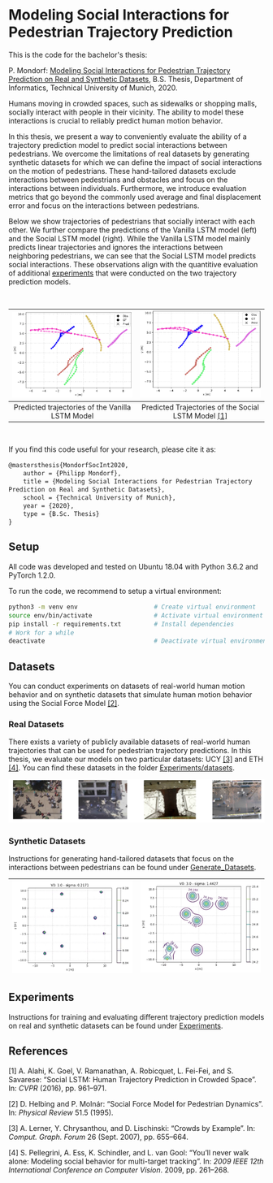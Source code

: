 # Modeling Social Interactions for Pedestrian Trajectory Prediction

This is the code for the bachelor's thesis: 

P. Mondorf: [Modeling Social Interactions for Pedestrian Trajectory Prediction on Real and Synthetic Datasets](Bachelor_Thesis_Philipp_Mondorf.pdf), B.S. Thesis, Department of Informatics, Technical University of Munich, 2020. 

Humans moving in crowded spaces, such as sidewalks or shopping malls, socially interact with people in their vicinity. The ability to model these interactions is crucial to reliably predict human motion behavior.

In this thesis, we present a way to conveniently evaluate the ability of a trajectory prediction model to predict social interactions between pedestrians. We overcome the
limitations of real datasets by generating synthetic datasets for which we can define the
impact of social interactions on the motion of pedestrians. These hand-tailored datasets
exclude interactions between pedestrians and obstacles and focus on the interactions between
individuals. Furthermore, we introduce evaluation metrics that go beyond the commonly used average and final displacement error and focus on the interactions between pedestrians.

Below we show trajectories of pedestrians that socially interact with each other. We further compare the predictions of the Vanilla LSTM model (left) and the Social LSTM model (right). While the Vanilla LSTM model mainly predicts linear trajectories and ignores the interactions between neighboring pedestrians, we can see that the Social LSTM model predicts social interactions. These observations align with the quantitive evaluation of additional [experiments](Experiments) that were conducted on the two trajectory prediction models.

<br />

![Vanilla LSTM Model Predictions](<Experiments/ReadMeSupport/Qualitative_Analysis/Vanilla_LSTM_Model_Predictions.PNG>) | ![Weak Social Interactions](<Experiments/ReadMeSupport/Qualitative_Analysis/Social_LSTM_Model_Predictions.PNG>) 
:-------------------------:|:-------------------------:
Predicted trajectories of the Vanilla LSTM Model | Predicted Trajectories of the Social LSTM Model [[1]](#1)

<br />

If you find this code useful for your research, please cite it as: 

```
@mastersthesis{MondorfSocInt2020,
    author = {Philipp Mondorf},
    title = {Modeling Social Interactions for Pedestrian Trajectory Prediction on Real and Synthetic Datasets}, 
    school = {Technical University of Munich},
    year = {2020}, 
    type = {B.Sc. Thesis}
}
```

## Setup
All code was developed and tested on Ubuntu 18.04 with Python 3.6.2 and PyTorch 1.2.0. 

To run the code, we recommend to setup a virtual environment: 

```bash
python3 -m venv env                     # Create virtual environment
source env/bin/activate                 # Activate virtual environment
pip install -r requirements.txt         # Install dependencies
# Work for a while
deactivate                              # Deactivate virtual environment
```

## Datasets 
You can conduct experiments on datasets of real-world human motion behavior and on synthetic datasets that simulate human motion behavior using the Social Force Model [[2]](#2). 

### Real Datasets

There exists a variety of publicly available datasets of real-world human trajectories that can be used for pedestrian trajectory predictions. In this thesis, we evaluate our models on two particular datasets: UCY [[3]](#3) and ETH [[4]](#4). You can find these datasets in the folder [Experiments/datasets](Experiments/datasets).


<img src= "Experiments/ReadMeSupport/Real_Datasets/ETH_UCY_Datasets.PNG" width = "" height = "">

### Synthetic Datasets
Instructions for generating hand-tailored datasets that focus on the interactions between pedestrians can be found under [Generate_Datasets](Generate_Datasets).

<img src= "Generate_Datasets/ReadMeSupport/PedPed_Animations/V01b0u2171.PNG" width = "380" height = ""> | <img src= "Generate_Datasets/ReadMeSupport/PedPed_Animations/V03b1u4427.PNG" width = "380" height = ""> 
:-------------------------:|:-------------------------:

## Experiments
Instructions for training and evaluating different trajectory prediction models on real and synthetic datasets can be found under [Experiments](Experiments).

## References
<a id="1">[1]</a>  A. Alahi, K. Goel, V. Ramanathan, A. Robicquet, L. Fei-Fei, and S. Savarese: “Social LSTM: Human Trajectory Prediction in Crowded Space”. In: *CVPR* (2016), pp. 961–971.

<a id="2">[2]</a>  D. Helbing and P. Molnár: “Social Force Model for Pedestrian Dynamics”. In: *Physical Review* 51.5 (1995).

<a id="3">[3]</a> A. Lerner, Y. Chrysanthou, and D. Lischinski: “Crowds by Example”. In: *Comput. Graph. Forum* 26 (Sept. 2007), pp. 655–664.

<a id="4">[4]</a> S. Pellegrini, A. Ess, K. Schindler, and L. van Gool: “You’ll never walk alone: Modeling social behavior for multi-target tracking”. In: *2009 IEEE 12th International Conference on Computer Vision*. 2009, pp. 261–268.